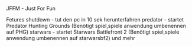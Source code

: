JFFM - Just For Fun

Fetures
shutdown - tut den pc in 10 sek herunterfahren
predator - startet Predator Hunting Grounds (Benötigt spiel,spiele anwendung umbenennen auf PHG)
starwars - startet Starwars Battlefront 2 (Benötigt spiel,spiele anwendung umbenennen auf starwarsbf2)
und mehr
